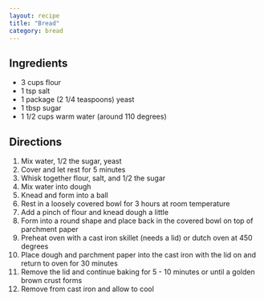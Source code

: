```yaml
---
layout: recipe
title: "Bread"
category: bread
---
```


## Ingredients
- 3 cups flour
- 1 tsp salt
- 1 package (2 1/4 teaspoons) yeast
- 1 tbsp sugar
- 1 1/2 cups warm water (around 110 degrees)


## Directions
1. Mix water, 1/2 the sugar, yeast
2. Cover and let rest for 5 minutes
3. Whisk together flour, salt, and 1/2 the sugar
4. Mix water into dough
5. Knead and form into a ball
6. Rest in a loosely covered bowl for 3 hours at room temperature
7. Add a pinch of flour and knead dough a little
8. Form into a round shape and place back in the covered bowl on top of parchment paper
9. Preheat oven with a cast iron skillet (needs a lid) or dutch oven at 450 degrees
10. Place dough and parchment paper into the cast iron with the lid on and return to oven for 30 minutes
11. Remove the lid and continue baking for 5 - 10 minutes or until a golden brown crust forms
12. Remove from cast iron and allow to cool